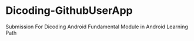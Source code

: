 # Dicoding-GithubUserApp
Submission For Dicoding Android Fundamental Module in Android Learning Path
